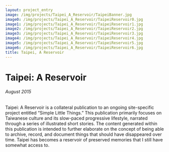 ```yaml
---
layout: project_entry
image: /img/projects/Taipei_A_Reservoir/TaipeiBanner.jpg
image0: /img/projects/Taipei_A_Reservoir/TaipeiReservoir0.jpg
image1: /img/projects/Taipei_A_Reservoir/TaipeiReservoir1.jpg
image2: /img/projects/Taipei_A_Reservoir/TaipeiReservoir2.jpg
image3: /img/projects/Taipei_A_Reservoir/TaipeiReservoir3.jpg
image4: /img/projects/Taipei_A_Reservoir/TaipeiReservoir4.jpg
image5: /img/projects/Taipei_A_Reservoir/TaipeiReservoir5.jpg
image6: /img/projects/Taipei_A_Reservoir/TaipeiReservoir6.jpg
title: Taipei, A Reservoir
---
```


# Taipei: A Reservoir

###### August 2015

Taipei: A Reservoir is a collateral publication to an ongoing site-specific project entitled “Simple Little Things.” This publication primarily focuses on Taiwanese culture and its slow-paced progressive lifestyle, narrated through a series of illustrated short stories. The content generated within this publication is intended to further elaborate on the concept of being able to archive, record, and document things that should have disappeared over time. Taipei has becomes a reservoir of preserved memories that I still have somewhat access to.
